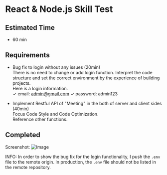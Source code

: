 # React & Node.js Skill Test

## Estimated Time

- 60 min

## Requirements

- Bug fix to login without any issues (20min) <br/>
  There is no need to change or add login function.
  Interpret the code structure and set the correct environment by the experience of building projects. <br/>
  Here is a login information. <br/>
  ✓ email: admin@gmail.com ✓ password: admin123

- Implement Restful API of "Meeting" in the both of server and client sides (40min)<br/>
  Focus Code Style and Code Optimization. <br/>
  Reference other functions.

## Completed

Screenshot: ![Image](https://github.com/user-attachments/assets/536a88a8-4838-411d-a0be-a24f0d6d1d66)

INFO: In order to show the bug fix for the login functionality, I push the `.env` file to the remote origin. In production, the `.env` file should not be listed in the remote repository.
